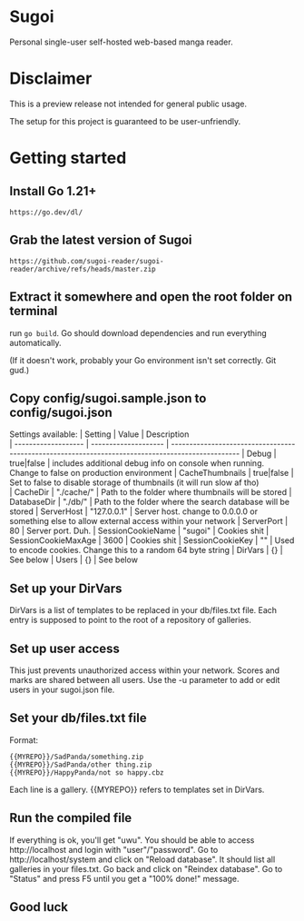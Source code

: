 # Sugoi
Personal single-user self-hosted web-based manga reader.

# Disclaimer
This is a preview release not intended for general public usage.

The setup for this project is guaranteed to be user-unfriendly.

# Getting started

## Install Go 1.21+
    https://go.dev/dl/
    
## Grab the latest version of Sugoi
    https://github.com/sugoi-reader/sugoi-reader/archive/refs/heads/master.zip

## Extract it somewhere and open the root folder on terminal
run `go build`. Go should download dependencies and run everything automatically.

(If it doesn't work, probably your Go environment isn't set correctly. Git gud.)

## Copy config/sugoi.sample.json to config/sugoi.json

Settings available:
| Setting             | Value                | Description                                                                                      
| ------------------- | -------------------- | -------------------------------------------------------------------------------------------------
| Debug               | true|false           | includes additional debug info on console when running. Change to false on production environment
| CacheThumbnails     | true|false           | Set to false to disable storage of thumbnails (it will run slow af tho)                          
| CacheDir            | "./cache/"           | Path to the folder where thumbnails will be stored
| DatabaseDir         | "./db/"              | Path to the folder where the search database will be stored
| ServerHost          | "127.0.0.1"          | Server host. change to 0.0.0.0 or something else to allow external access within your network
| ServerPort          | 80                   | Server port. Duh.
| SessionCookieName   | "sugoi"              | Cookies shit
| SessionCookieMaxAge | 3600                 | Cookies shit
| SessionCookieKey    | ""                   | Used to encode cookies. Change this to a random 64 byte string
| DirVars             | {}                   | See below
| Users               | {}                   | See below

## Set up your DirVars
DirVars is a list of templates to be replaced in your db/files.txt file. Each entry is supposed to point to the root of a repository of galleries.

## Set up user access
This just prevents unauthorized access within your network. Scores and marks are shared between all users.
Use the -u parameter to add or edit users in your sugoi.json file.

## Set your db/files.txt file
Format:
```
{{MYREPO}}/SadPanda/something.zip
{{MYREPO}}/SadPanda/other thing.zip
{{MYREPO}}/HappyPanda/not so happy.cbz
```
Each line is a gallery. {{MYREPO}} refers to templates set in DirVars.

## Run the compiled file
If everything is ok, you'll get "uwu".
You should be able to access http://localhost and login with "user"/"password".
Go to http://localhost/system and click on "Reload database". It should list all galleries in your files.txt.
Go back and click on "Reindex database". Go to "Status" and press F5 until you get a "100% done!" message.

## Good luck

